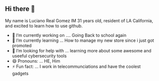 ## Hi there 👋
My name is Luciano Real Gomez
IM 31 years old, resident of LA California, and excited to learn how to use github.

- 🔭 I’m currently working on .... Going Back to school again 
- 🌱 I’m currently learning ... How to manage my new store since i just got promoted
- 🤔 I’m looking for help with ... learning more about some awesome and useeful cybersecurity tools 
- 😄 Pronouns: ... HE, Him
- ⚡ Fun fact: ... I work in telecommunciations and have the coolest gadgets

